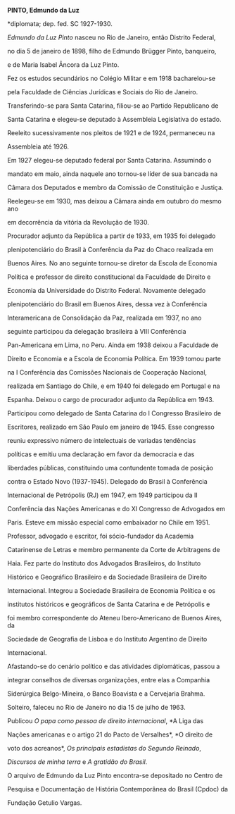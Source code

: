**PINTO, Edmundo da Luz**



\*diplomata; dep. fed. SC 1927-1930.



*Edmundo da Luz Pinto* nasceu no Rio de Janeiro, então Distrito Federal,

no dia 5 de janeiro de 1898, filho de Edmundo Brügger Pinto, banqueiro,

e de Maria Isabel Âncora da Luz Pinto.



Fez os estudos secundários no Colégio Militar e em 1918 bacharelou-se

pela Faculdade de Ciências Jurídicas e Sociais do Rio de Janeiro.

Transferindo-se para Santa Catarina, filiou-se ao Partido Republicano de

Santa Catarina e elegeu-se deputado à Assembleia Legislativa do estado.

Reeleito sucessivamente nos pleitos de 1921 e de 1924, permaneceu na

Assembleia até 1926.



Em 1927 elegeu-se deputado federal por Santa Catarina. Assumindo o

mandato em maio, ainda naquele ano tornou-se líder de sua bancada na

Câmara dos Deputados e membro da Comissão de Constituição e Justiça.

Reelegeu-se em 1930, mas deixou a Câmara ainda em outubro do mesmo ano

em decorrência da vitória da Revolução de 1930.



Procurador adjunto da República a partir de 1933, em 1935 foi delegado

plenipotenciário do Brasil à Conferência da Paz do Chaco realizada em

Buenos Aires. No ano seguinte tornou-se diretor da Escola de Economia

Política e professor de direito constitucional da Faculdade de Direito e

Economia da Universidade do Distrito Federal. Novamente delegado

plenipotenciário do Brasil em Buenos Aires, dessa vez à Conferência

Interamericana de Consolidação da Paz, realizada em 1937, no ano

seguinte participou da delegação brasileira à VIII Conferência

Pan-Americana em Lima, no Peru. Ainda em 1938 deixou a Faculdade de

Direito e Economia e a Escola de Economia Política. Em 1939 tomou parte

na I Conferência das Comissões Nacionais de Cooperação Nacional,

realizada em Santiago do Chile, e em 1940 foi delegado em Portugal e na

Espanha. Deixou o cargo de procurador adjunto da República em 1943.



Participou como delegado de Santa Catarina do I Congresso Brasileiro de

Escritores, realizado em São Paulo em janeiro de 1945. Esse congresso

reuniu expressivo número de intelectuais de variadas tendências

políticas e emitiu uma declaração em favor da democracia e das

liberdades públicas, constituindo uma contundente tomada de posição

contra o Estado Novo (1937-1945). Delegado do Brasil à Conferência

Internacional de Petrópolis (RJ) em 1947, em 1949 participou da II

Conferência das Nações Americanas e do XI Congresso de Advogados em

Paris. Esteve em missão especial como embaixador no Chile em 1951.



Professor, advogado e escritor, foi sócio-fundador da Academia

Catarinense de Letras e membro permanente da Corte de Arbitragens de

Haia. Fez parte do Instituto dos Advogados Brasileiros, do Instituto

Histórico e Geográfico Brasileiro e da Sociedade Brasileira de Direito

Internacional. Integrou a Sociedade Brasileira de Economia Política e os

institutos históricos e geográficos de Santa Catarina e de Petrópolis e

foi membro correspondente do Ateneu Ibero-Americano de Buenos Aires, da

Sociedade de Geografia de Lisboa e do Instituto Argentino de Direito

Internacional.



Afastando-se do cenário político e das atividades diplomáticas, passou a

integrar conselhos de diversas organizações, entre elas a Companhia

Siderúrgica Belgo-Mineira, o Banco Boavista e a Cervejaria Brahma.

Solteiro, faleceu no Rio de Janeiro no dia 15 de julho de 1963.



Publicou *O papa como pessoa de direito internacional*, *A Liga das

Nações americanas e o artigo 21 do Pacto de Versalhes*, *O direito de

voto dos acreanos*, *Os principais estadistas do Segundo Reinado*,

*Discursos de minha terra* e *A gratidão do Brasil*.



O arquivo de Edmundo da Luz Pinto encontra-se depositado no Centro de

Pesquisa e Documentação de História Contemporânea do Brasil (Cpdoc) da

Fundação Getulio Vargas.



